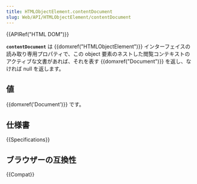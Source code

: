 ```yaml
---
title: HTMLObjectElement.contentDocument
slug: Web/API/HTMLObjectElement/contentDocument
---
```


{{APIRef("HTML DOM")}}

**`contentDocument`** は {{domxref("HTMLObjectElement")}} インターフェイスの読み取り専用プロパティで、この object 要素のネストした閲覧コンテキストのアクティブな文書があれば、それを表す {{domxref("Document")}} を返し、なければ null を返します。

## 値

{{domxref('Document')}} です。

## 仕様書

{{Specifications}}

## ブラウザーの互換性

{{Compat}}
